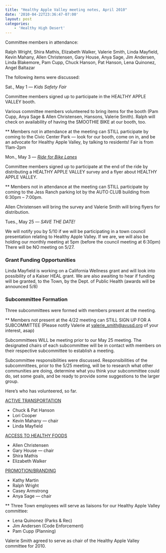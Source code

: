 ```yaml
---
title: "Healthy Apple Valley meeting notes, April 2010"
date: '2010-04-22T23:36:47-07:00'
layout: post
categories:
    - 'Healthy High Desert'
---
```


Committee members in attendance:

Ralph Wright, Shira Mathis, Elizabeth Walker, Valerie Smith, Linda Mayfield, Kevin Mahany, Allen Christensen, Gary House, Anya Sage, Jim Andersen, Linda Blakemore, Pam Cupp, Chuck Hanson, Pat Hanson, Lena Quinonez, Angel Baltazar

The following items were discussed:

Sat., May 1 — *Kids Safety Fair*

Committee members signed up to participate in the HEALTHY APPLE VALLEY booth.

Various committee members volunteered to bring items for the booth (Pam Cupp, Anya Sage &amp; Allen Christensen, Hansons, Valerie Smith). Ralph will check on availability of having the SMOOTHIE BIKE at our booth, too.

\*\* Members not in attendance at the meeting can STILL participate by coming to the Civic Center Park — look for our booth, come on in, and be an advocate for Healthy Apple Valley, by talking to residents! Fair is from 11am-2pm

Mon., May 3 — *[Ride for Bike Lanes](https://www.hdcycling.org/2010/04/join-the-ride-for-bike-lanes/ "Join the Ride for Bike Lanes")*

Committee members signed up to participate at the end of the ride by distributing a HEALTHY APPLE VALLEY survey and a flyer about HEALTHY APPLE VALLEY.

\*\* Members not in attendance at the meeting can STILL participate by coming to the Jess Ranch parking lot by the AUTO CLUB building from 6:30pm – 7:00pm.

Allen Christensen will bring the survey and Valerie Smith will bring flyers for distribution.

Tues., May 25 — *SAVE THE DATE!*

We will notify you by 5/10 if we will be participating in a town council presentation relating to Healthy Apple Valley. If we are, we will also be holding our monthly meeting at 5pm (before the council meeting at 6:30pm) There will be NO meeting on 5/27.

### Grant Funding Opportunities

Linda Mayfield is working on a California Wellness grant and will look into possibility of a Kaiser HEAL grant. We are also awaiting to hear if funding will be granted, to the Town, by the Dept. of Public Health (awards will be announced 5/8)

### Subcommittee Formation

Three subcommittees were formed with members present at the meeting.

\*\* Members not present at the 4/22 meeting can STILL SIGN UP FOR A SUBCOMMITTEE (Please notify Valerie at [valerie\_smith@avusd.org](mailto:valerie_smith@avusd.org) of your interest, asap)

Subcommittees WILL be meeting prior to our May 25 meeting. The designated chairs of each subcommittee will be in contact with members on their respective subcommittee to establish a meeting.

Subcommittee responsibilities were discussed. Responsibilities of the subcommittees, prior to the 5/25 meeting, will be to research what other communities are doing, determine what you think your subcommittee could do, set some goals, and be ready to provide some suggestions to the larger group.

Here’s who has volunteered, so far.

<span style="text-decoration: underline;">ACTIVE TRANSPORTATION</span>

- Chuck &amp; Pat Hanson
- Lori Cooper
- Kevin Mahany — chair
- Linda Mayfield

<span style="text-decoration: underline;">ACCESS TO HEALTHY FOODS</span>

- Allen Christensen
- Gary House — chair
- Shira Mathis
- Elizabeth Walker

<span style="text-decoration: underline;">PROMOTION/BRANDING</span>

- Kathy Martin
- Ralph Wright
- Casey Armstrong
- Anya Sage — chair

\*\* Three Town employees will serve as liaisons for our Healthy Apple Valley committee:

- Lena Quinonez (Parks &amp; Rec)
- Jim Andersen (Code Enforcement)
- Pam Cupp (Planning)

Valerie Smith agreed to serve as chair of the Healthy Apple Valley committee for 2010.